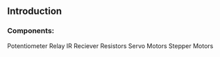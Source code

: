 ## Introduction

### Components:
Potentiometer
Relay
IR Reciever
Resistors
Servo
Motors
Stepper Motors


